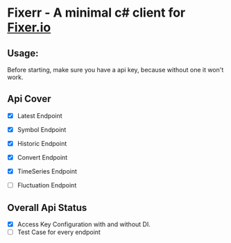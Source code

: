 # Fixerr - A minimal c# client for [Fixer.io](https://fixer.io/)

## Usage:
Before starting, make sure you have a api key, because without one it won't work.

## Api Cover
- [x] Latest Endpoint
- [x] Symbol Endpoint
- [x] Historic Endpoint
- [x] Convert Endpoint
- [x] TimeSeries Endpoint
- [ ] Fluctuation Endpoint


## Overall Api Status
- [x] Access Key Configuration with and without DI.
- [ ] Test Case for every endpoint